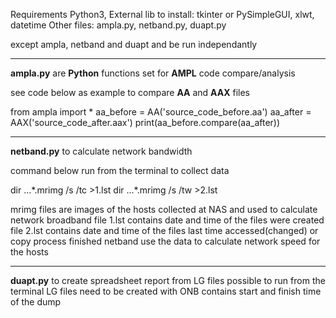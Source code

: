 Requirements 
Python3, External lib to install: tkinter or PySimpleGUI, xlwt, datetime
Other files: ampla.py, netband.py, duapt.py

except ampla, netband and duapt and be run independantly

---------------------------------
**ampla.py** are **Python** functions set for **AMPL** code compare/analysis 

see code below as example to compare **AA** and **AAX** files

from ampla import *
aa_before = AA('source_code_before.aa')
aa_after = AAX('source_code_after.aax')
print(aa_before.compare(aa_after))

--------------------------------------------------
**netband.py** to calculate network bandwidth

command below run from the terminal to collect data

dir ...\*.mrimg /s /tc >1.lst
dir ...\*.mrimg /s /tw >2.lst

mrimg files are images of the hosts collected at NAS and used to calculate network broadband
file 1.lst contains date and time of the files were created
file 2.lst contains date and time of the files last time accessed(changed) or copy process finished
netband use the data to calculate network speed for the hosts

--------------------------------------------------
**duapt.py** to create spreadsheet report from LG files
possible to run from the terminal
LG files need to be created with ONB contains start and finish time of the dump

